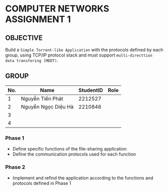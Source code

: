 # COMPUTER NETWORKS ASSIGNMENT 1

## OBJECTIVE
Build a `Simple Torrent-like Application` with the protocols defined by each group, using TCP/IP protocol stack and must support `multi-directtion data transfering (MDDT)`.

## GROUP

| No. | Name                | StudentID    | Role    | 
| --- | ------------------- | ------------ | ------- | 
| 1   | Nguyễn Tiến Phát    | 2212527      |         | 
| 2   | Nguyễn Ngọc Diệu Hà | 2210846      |         | 
| 3   |                     |              |         | 
| 4   |                     |              |         | 
      
### Phase 1
- Define specific functions of the file-sharing application
- Define the communication protocols used for each function

### Phase 2
- Implement and refind the application according to the functions and protocols defined in Phase 1